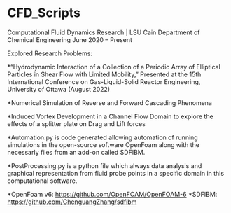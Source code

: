 # CFD_Scripts
Computational Fluid Dynamics Research | LSU Cain Department of Chemical Engineering                        June 2020 – Present

Explored Research Problems: 

*“Hydrodynamic Interaction of a Collection of a Periodic Array of Elliptical Particles in Shear Flow with Limited Mobility,” 
Presented at the 15th International Conference on Gas-Liquid-Solid Reactor Engineering, University of Ottawa (August 2022)

*Numerical Simulation of Reverse and Forward Cascading Phenomena

*Induced Vortex Development in a Channel Flow Domain to explore the effects of a splitter plate on Drag and Lift forces

*Automation.py is code generated allowing automation of running simulations in the open-source software OpenFoam along with the necessarly files from an add-on
called SDFIBM.

*PostProcessing.py is a python file which always data analysis and graphical representation from fluid probe points in a specific domain in this computational software.

*OpenFoam v6: https://github.com/OpenFOAM/OpenFOAM-6
*SDFIBM: https://github.com/ChenguangZhang/sdfibm
